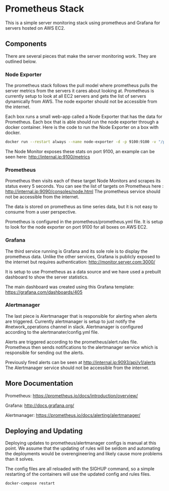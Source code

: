 # Prometheus Stack

This is a simple server monitoring stack using prometheus and Grafana for
servers hosted on AWS EC2.

## Components
There are several pieces that make the server monitoring work. They are outlined
below.

### Node Exporter
The prometheus stack follows the pull model where prometheus pulls the server
metrics from the servers it cares about looking at. Prometheus is currently
setup to look at all EC2 servers and gets the list of servers dynamically
from AWS. The node exporter should not be accessible from the internet.

Each box runs a small web-app called a Node Exporter that has the data for
Prometheus. Each box that is able should run the node exporter through a docker
container. Here is the code to run the Node Exporter on a box with docker.

```bash
docker run --restart always --name node-exporter -d -p 9100:9100 -v "/proc:/host/proc" -v "/sys:/host/sys" -v "/:/rootfs" --net="host" prom/node-exporter --path.procfs /host/proc --path.sysfs /host/proc --collector.filesystem.ignored-mount-points "^/(sys|proc|dev|host|etc)($|/)"
```

The Node Monitor exposes these stats on port 9100, an example can be seen here:
http://internal.ip:9100/metrics

### Prometheus
Prometheus then visits each of these target Node Monitors and scrapes its status
every 5 seconds. You can see the list of targets on Prometheus here : http://internal.ip:9090/consoles/node.html
The prometheus service should not be accessible from the internet.

The data is stored on prometheus as time series data, but it is not easy to
consume from a user perspective.

Prometheus is configured in the prometheus/prometheus.yml file. It is setup to
look for the node exporter on port 9100 for all boxes on AWS EC2.

### Grafana
The third service running is Grafana and its sole role is to display the prometheus
data. Unlike the other services, Grafana is publicly exposed to the internet but
requires authentication: http://monitor.server.com:3000/

It is setup to use Prometheus as a data source and we have used a prebuilt
dashboard to show the server statistics.

The main dashboard was created using this Grafana template: https://grafana.com/dashboards/405

### Alertmanager
The last piece is Alertmanager that is responsible for alerting when alerts are
triggered. Currently alertmanager is setup to just notify the #network_operations
channel in slack. Alertmanager is configured according to the
alertmanater/config.yml file.

Alerts are triggered according to the prometheus/alert.rules file. Prometheus then
sends notifications to the alertmanager service which is responsible for sending
out the alerts.

Previously fired alerts can be seen at http://internal.ip:9093/api/v1/alerts
The Alertmanager service should not be accessible from the internet.

## More Documentation
Prometheus: https://prometheus.io/docs/introduction/overview/

Grafana: http://docs.grafana.org/

Alertmanager: https://prometheus.io/docs/alerting/alertmanager/

## Deploying and Updating
Deploying updates to prometheus/alertmanager configs is manual at this point.
We assume that the updating of rules will be seldom and automating the
deployments would be overengineering and likely cause more problems than it solves.

The config files are all reloaded with the SIGHUP command, so a simple restarting
of the containers will use the updated config and rules files.

```bash
docker-compose restart
```
